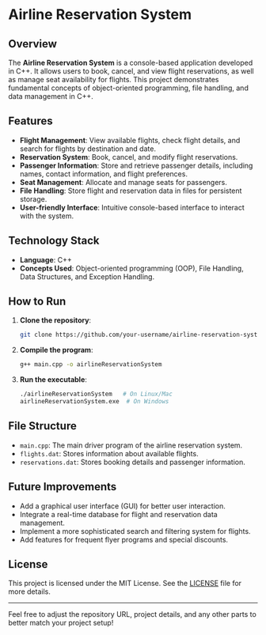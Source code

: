 # Airline Reservation System

## Overview

The **Airline Reservation System** is a console-based application developed in C++. It allows users to book, cancel, and view flight reservations, as well as manage seat availability for flights. This project demonstrates fundamental concepts of object-oriented programming, file handling, and data management in C++.

## Features

- **Flight Management**: View available flights, check flight details, and search for flights by destination and date.
- **Reservation System**: Book, cancel, and modify flight reservations.
- **Passenger Information**: Store and retrieve passenger details, including names, contact information, and flight preferences.
- **Seat Management**: Allocate and manage seats for passengers.
- **File Handling**: Store flight and reservation data in files for persistent storage.
- **User-friendly Interface**: Intuitive console-based interface to interact with the system.

## Technology Stack

- **Language**: C++
- **Concepts Used**: Object-oriented programming (OOP), File Handling, Data Structures, and Exception Handling.

## How to Run

1. **Clone the repository**:
   ```bash
   git clone https://github.com/your-username/airline-reservation-system.git
   ```

2. **Compile the program**:
   ```bash
   g++ main.cpp -o airlineReservationSystem
   ```

3. **Run the executable**:
   ```bash
   ./airlineReservationSystem   # On Linux/Mac
   airlineReservationSystem.exe  # On Windows
   ```

## File Structure

- `main.cpp`: The main driver program of the airline reservation system.
- `flights.dat`: Stores information about available flights.
- `reservations.dat`: Stores booking details and passenger information.

## Future Improvements

- Add a graphical user interface (GUI) for better user interaction.
- Integrate a real-time database for flight and reservation data management.
- Implement a more sophisticated search and filtering system for flights.
- Add features for frequent flyer programs and special discounts.

## License

This project is licensed under the MIT License. See the [LICENSE](LICENSE) file for more details.

---

Feel free to adjust the repository URL, project details, and any other parts to better match your project setup!
